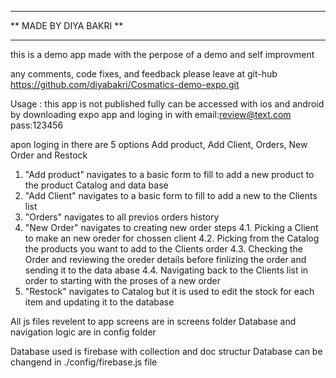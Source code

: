 ******************************************************
**                MADE BY DIYA BAKRI                **
******************************************************

this is a demo app made with the perpose of a demo and self improvment

any comments, code fixes, and feedback please leave at git-hub https://github.com/diyabakri/Cosmatics-demo-expo.git 

Usage : this app is not published fully can be accessed with ios and android 
by downloading expo app and loging in with email:review@text.com pass:123456

apon loging in there are 5 options Add product, Add Client, Orders, New Order and Restock

1. "Add product" navigates to a basic form to fill to add a new product to the product Catalog and data base
2. "Add Client" navigates to a basic form to fill to add a new to the Clients list 
3. "Orders" navigates to all previos orders history 
4. "New Order" navigates to  creating new order steps
    4.1. Picking a Client to make an new oreder for chossen client
    4.2. Picking from the Catalog the products you want to add to the Clients order 
    4.3. Checking the Order and reviewing the oreder details before finlizing the order and sending it to the data abase 
    4.4. Navigating back to the Clients list in order to starting with the proses of a new order  
5. "Restock" navigates to Catalog but it is used to edit the stock for each item and updating it to the database



All js files revelent to app screens are in screens folder
Database and navigation logic are in config folder

Database used is firebase with collection and doc structur 
Database can be changend in ./config/firebase.js file  

